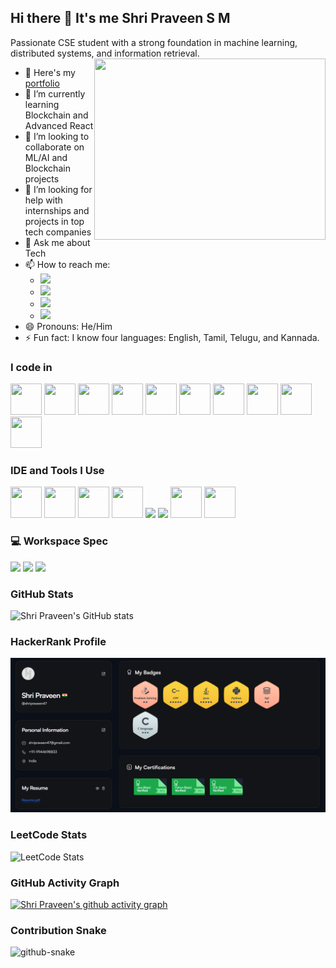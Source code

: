 ## Hi there 👋 It's me Shri Praveen S M

Passionate CSE student with a strong foundation in machine learning, distributed systems, and information retrieval.
<img align="right" width="370" height="290" src="https://camo.githubusercontent.com/7de37139d0b4c1ce40865e799b446c0e963a3dd8fb68d239707237c40604fa3d/68747470733a2f2f63646e2e6472696262626c652e636f6d2f75736572732f3733303730332f73637265656e73686f74732f363538313234332f6176656e746f2e676966">

- 🔭 Here's my [portfolio](https://shripraveenportfolio.com/)
- 🌱 I’m currently learning Blockchain and Advanced React
- 👯 I’m looking to collaborate on ML/AI and Blockchain projects
- 🤔 I’m looking for help with internships and projects in top tech companies
- 💬 Ask me about Tech
- 📫 How to reach me:
  - [<img src="https://img.shields.io/badge/LinkedIn-0077B5?style=for-the-badge&logo=linkedin&logoColor=white" />](https://www.linkedin.com/in/shripraveen-sm/)
  - [<img src="https://img.shields.io/badge/GitHub-181717?style=for-the-badge&logo=github&logoColor=white" />](https://github.com/shripraveen21)
  - [<img src="https://img.shields.io/badge/Email-D14836?style=for-the-badge&logo=gmail&logoColor=white" />](mailto:shripraveen47@gmail.com)
  - [<img src="https://img.shields.io/badge/HackerRank-00EA64?style=for-the-badge&logo=hackerrank&logoColor=white" />](https://www.hackerrank.com/shripraveen47)
- 😄 Pronouns: He/Him
- ⚡ Fun fact: I know four languages: English, Tamil, Telugu, and Kannada.

### I code in

<p>
  <img height="50" width="50" src="https://img.icons8.com/color/48/000000/python.png" /> 
  <img height="50" width="50" src="https://img.icons8.com/color/48/000000/c-programming.png" /> 
  <img height="50" width="50" src="https://img.icons8.com/color/48/000000/c-plus-plus-logo.png" /> 
  <img height="50" width="50" src="https://img.icons8.com/color/48/000000/java-coffee-cup-logo.png" /> 
  <img height="50" width="50" src="https://img.icons8.com/color/48/000000/html-5.png" /> 
  <img height="50" width="50" src="https://img.icons8.com/color/48/000000/css3.png" /> 
  <img height="50" width="50" src="https://img.icons8.com/color/48/000000/javascript.png" /> 
  <img height="50" width="50" src="https://img.icons8.com/color/48/000000/react-native.png" />  
  <img height="50" width="50" src="https://img.icons8.com/color/48/000000/mongodb.png" /> 
  <img height="50" width="50" src="https://img.icons8.com/color/48/000000/sql.png" /> 
</p>

### IDE and Tools I Use

<p>
  <img height="50" width="50" src="https://img.icons8.com/color/48/000000/visual-studio-code-2019.png"/> 
  <img height="50" width="50" src="https://img.icons8.com/color/48/000000/pycharm.png"/> 
  <img height="50" width="50" src="https://img.icons8.com/color/50/000000/git.png"/> 
  <img height="50" width="50" src="https://img.icons8.com/dusk/64/000000/anaconda.png"/> 
  <img height="50" src="https://img.icons8.com/officel/480/null/java-eclipse.png"/> 
  <img height="50" src="https://img.icons8.com/color/480/null/notion--v1.png" /> 
  <img height="50" width="50" src="https://img.icons8.com/doodle/48/000000/adobe-photoshop.png"/> 
  <img height="50" width="50" src="https://img.icons8.com/color/48/000000/figma--v1.png"/>
</p>

### 💻 Workspace Spec

<p>
  <img height="30" src="https://img.shields.io/badge/Asus-TUF_F17-ED1C24?style=for-the-badge&logo=asus&logoColor=white"/> 
  <img height="30" src="https://img.shields.io/badge/Zebronics-Keyboard_&_Mouse-76B900?style=for-the-badge&logo=zebronics&logoColor=white"/> 
  <img height="30" src="https://img.shields.io/badge/NVIDIA-RTX3050-76B900?style=for-the-badge&logo=nvidia&logoColor=white"/> 
</p>

### GitHub Stats

![Shri Praveen's GitHub stats](https://github-readme-stats.vercel.app/api?username=shripraveen21&theme=dark&show_icons=true&&hide=issues,contribs)

### HackerRank Profile

[![HackerRank Profile](https://github.com/shripraveen21/shripraveen21/blob/main/hackerrank%20profile.png)](https://www.hackerrank.com/shripraveen47)

### LeetCode Stats

![LeetCode Stats](https://leetcard.jacoblin.cool/Shripraveen21?theme=dark&font=Noto%20Sans%20Gujarati&ext=heatmap)

### GitHub Activity Graph

[![Shri Praveen's github activity graph](https://github-readme-activity-graph.vercel.app/graph?username=shripraveen21&bg_color=3b0c25&color=ddc5dc&line=c897c5&point=fbefef&area=true&hide_border=true)](https://github.com/ashutosh00710/github-readme-activity-graph)

### Contribution Snake

<picture>
  <source media="(prefers-color-scheme: dark)" srcset="dist/github-snake-dark.svg" />
  <source media="(prefers-color-scheme: light)" srcset="dist/github-snake.svg" />
  <img alt="github-snake" src="dist/github-snake.svg" />
</picture>
